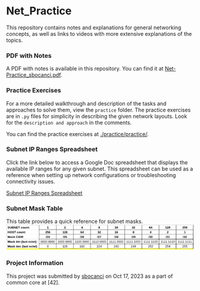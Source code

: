# Net_Practice

This repository contains notes and explanations for general networking concepts, as well as links to videos with more extensive explanations of the topics.

### PDF with Notes
A PDF with notes is available in this repository. You can find it at [Net-Practice_sbocanci.pdf](Net-Practice_sbocanci.pdf).

### Practice Exercises
For a more detailed walkthrough and description of the tasks and approaches to solve them, view the `practice` folder. 
The practice exercises are in `.py` files for simplicity in describing the given network layouts.
Look for the `description and approach` in the comments.

You can find the practice exercises at [./practice/practice/](./practice/practice/).

### Subnet IP Ranges Spreadsheet
Click the link below to access a Google Doc spreadsheet that displays the available IP ranges for any given subnet. This spreadsheet can be used as a reference when setting up network configurations or troubleshooting connectivity issues.

[Subnet IP Ranges Spreadsheet](https://docs.google.com/spreadsheets/d/1CZpE01MkIXhuPhpOcWyGGSubqu9pUB6CzWMuDACY_xs/edit?usp=sharing)

### Subnet Mask Table
This table provides a quick reference for subnet masks.
![Subnet Mask Table](image.png)


### Project Information

This project was submitted by [sbocanci](https://github.com/svvoii) on Oct 17, 2023 as a part of common core at [42].
